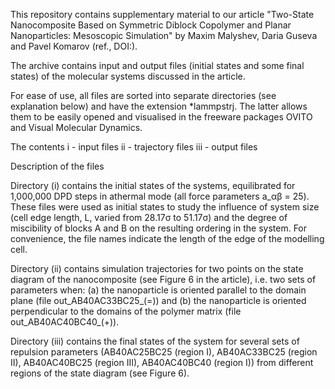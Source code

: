This repository contains supplementary material to our article "Two-State Nanocomposite Based on Symmetric Diblock Copolymer and Planar Nanoparticles: Mesoscopic Simulation" by Maxim Malyshev, Daria Guseva and Pavel Komarov (ref., DOI:).

The archive contains input and output files (initial states and some final states) of the molecular systems discussed in the article.

For ease of use, all files are sorted into separate directories (see explanation below) and have the extension *lammpstrj.
The latter allows them to be easily opened and visualised in the freeware packages OVITO and Visual Molecular Dynamics. 

The contents
i - input files
ii - trajectory files
iii - output files 

Description of the files

Directory (i) contains the initial states of the systems, equilibrated for 1,000,000 DPD steps in athermal mode (all force parameters a_αβ = 25). These files were used as initial states to study the influence of system size (cell edge length, L, varied from 28.17σ to 51.17σ) and the degree of miscibility of blocks A and B on the resulting ordering in the system. For convenience, the file names indicate the length of the edge of the modelling cell.

Directory (ii) contains simulation trajectories for two points on the state diagram of the nanocomposite (see Figure 6 
in the article), i.e. two sets of parameters when: (a) the nanoparticle is oriented parallel to the domain plane (file out_AB40AC33BC25_(=)) and (b) the nanoparticle is oriented perpendicular to the domains of the polymer matrix (file out_AB40AC40BC40_(+)).

Directory (iii) contains the final states of the system for several sets of repulsion parameters (AB40AC25BC25 (region I), AB40AC33BC25 (region II), AB40AC40BC25 (region III), AB40AC40BC40 (region I)) from different regions of the state diagram (see Figure 6).
